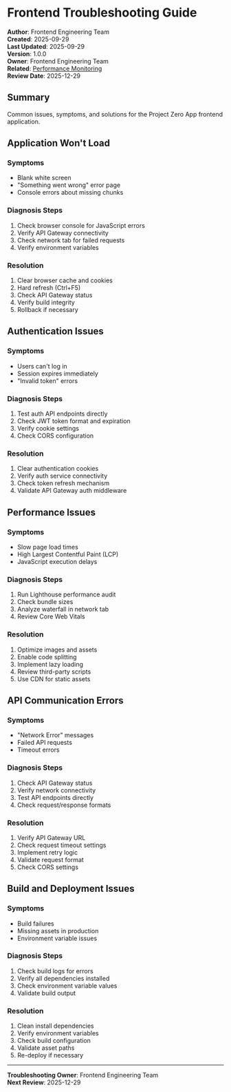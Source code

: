 # Frontend Troubleshooting Guide

**Author**: Frontend Engineering Team  
**Created**: 2025-09-29  
**Last Updated**: 2025-09-29  
**Version**: 1.0.0  
**Owner**: Frontend Engineering Team  
**Related**: [Performance Monitoring](../monitoring/performance-monitoring.md)  
**Review Date**: 2025-12-29  

## Summary

Common issues, symptoms, and solutions for the Project Zero App frontend application.

## Application Won't Load

### Symptoms
- Blank white screen
- "Something went wrong" error page
- Console errors about missing chunks

### Diagnosis Steps
1. Check browser console for JavaScript errors
2. Verify API Gateway connectivity
3. Check network tab for failed requests
4. Verify environment variables

### Resolution
1. Clear browser cache and cookies
2. Hard refresh (Ctrl+F5)
3. Check API Gateway status
4. Verify build integrity
5. Rollback if necessary

## Authentication Issues

### Symptoms
- Users can't log in
- Session expires immediately
- "Invalid token" errors

### Diagnosis Steps
1. Test auth API endpoints directly
2. Check JWT token format and expiration
3. Verify cookie settings
4. Check CORS configuration

### Resolution
1. Clear authentication cookies
2. Verify auth service connectivity
3. Check token refresh mechanism
4. Validate API Gateway auth middleware

## Performance Issues

### Symptoms
- Slow page load times
- High Largest Contentful Paint (LCP)
- JavaScript execution delays

### Diagnosis Steps
1. Run Lighthouse performance audit
2. Check bundle sizes
3. Analyze waterfall in network tab
4. Review Core Web Vitals

### Resolution
1. Optimize images and assets
2. Enable code splitting
3. Implement lazy loading
4. Review third-party scripts
5. Use CDN for static assets

## API Communication Errors

### Symptoms
- "Network Error" messages
- Failed API requests
- Timeout errors

### Diagnosis Steps
1. Check API Gateway status
2. Verify network connectivity
3. Test API endpoints directly
4. Check request/response formats

### Resolution
1. Verify API Gateway URL
2. Check request timeout settings
3. Implement retry logic
4. Validate request format
5. Check CORS settings

## Build and Deployment Issues

### Symptoms
- Build failures
- Missing assets in production
- Environment variable issues

### Diagnosis Steps
1. Check build logs for errors
2. Verify all dependencies installed
3. Check environment variable values
4. Validate build output

### Resolution
1. Clean install dependencies
2. Verify environment variables
3. Check build configuration
4. Validate asset paths
5. Re-deploy if necessary

---
**Troubleshooting Owner**: Frontend Engineering Team  
**Next Review**: 2025-12-29
